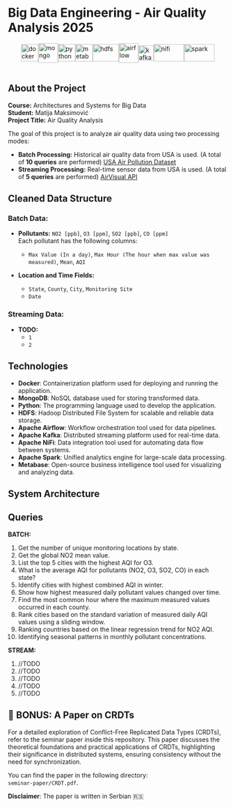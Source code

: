 # Big Data Engineering - Air Quality Analysis 2025
<div style="display: flex; justify-content: center; align-items: center;">
  
  <img src="https://www.splitbrain.org/_media/blog/2024-09/docker.svg?w=200&h=200&tok=e8bc2b" alt="docker" width="40" height="40">

  <img src="https://cdn.iconscout.com/icon/free/png-256/free-mongodb-logo-icon-download-in-svg-png-gif-file-formats--wordmark-programming-langugae-freebies-pack-logos-icons-1175138.png" alt="mongo" width="45" height="45">       

  <img src="https://images.icon-icons.com/112/PNG/512/python_18894.png" alt="python" width="40" height="40">  

  <img src="https://www.svgrepo.com/show/354063/metabase.svg" alt="metabase" width="40" height="40">  

  <img src="https://static-00.iconduck.com/assets.00/hadoop-icon-2048x1535-hnz0inkl.png" alt="hdfs" width="60" height="40"> 

  <img src="https://gitlab.com/uploads/-/system/project/avatar/61199454/apache-airflow.png" alt="airflow" width="45" height="45"> 

  <img src="https://blog.mayadata.io/hs-fs/hubfs/123%20-%20Use%20OpenEBS%20Underneath%20your%20Kafka%20Brokers.png?width=300&name=123%20-%20Use%20OpenEBS%20Underneath%20your%20Kafka%20Brokers.png" alt="kafka" width="35" height="35">  

  <img src="https://images.icon-icons.com/2699/PNG/512/apache_nifi_logo_icon_167863.png" alt="nifi" width="70" height="40">

  <img src="https://upload.wikimedia.org/wikipedia/commons/thumb/f/f3/Apache_Spark_logo.svg/1200px-Apache_Spark_logo.svg.png" alt="spark" width="70" height="40">    

</div>
<br>

## About the Project

**Course:** Architectures and Systems for Big Data  
**Student:** Matija Maksimović  
**Project Title:** Air Quality Analysis  

The goal of this project is to analyze air quality data using two processing modes:
- **Batch Processing:** Historical air quality data from USA is used. (A total of **10 queries** are performed)
  [USA Air Pollution Dataset](https://www.kaggle.com/datasets/mexwell/us-air-pollution)
- **Streaming Processing:**  Real-time sensor data from USA is used. (A total of **5 queries** are performed)
  [AirVisual API](https://api-docs.iqair.com/#get-started)

## Cleaned Data Structure

### Batch Data:

- **Pollutants:** `NO2 [ppb]`, `O3 [ppm]`, `SO2 [ppb]`, `CO [ppm]`  
  Each pollutant has the following columns:
  - `Max Value (In a day)`, `Max Hour (The hour when max value was measured)`, `Mean`, `AQI`

- **Location and Time Fields:**
  - `State`, `County`, `City`, `Monitoring Site`
  - `Date`

### Streaming Data:

- **TODO:**
  - `1`
  - `2`

## Technologies

- **Docker**: Containerization platform used for deploying and running the application.  
- **MongoDB**: NoSQL database used for storing transformed data.  
- **Python**: The programming language used to develop the application.  
- **HDFS**: Hadoop Distributed File System for scalable and reliable data storage.  
- **Apache Airflow**: Workflow orchestration tool used for data pipelines.  
- **Apache Kafka**: Distributed streaming platform used for real-time data.  
- **Apache NiFi**: Data integration tool used for automating data flow between systems.  
- **Apache Spark**: Unified analytics engine for large-scale data processing.
- **Metabase**: Open-source business intelligence tool used for visualizing and analyzing data.

## System Architecture

## Queries

**BATCH:**

1. Get the number of unique monitoring locations by state.
2. Get the global NO2 mean value.
3. List the top 5 cities with the highest AQI for O3.
4. What is the average AQI for pollutants (NO2, O3, SO2, CO) in each state?
5. Identify cities with highest combined AQI in winter.
6. Show how highest measured daily pollutant values changed over time.
7. Find the most common hour where the maximum measured values occurred in each county.
8. Rank cities based on the standard variation of measured daily AQI values using a sliding window.
9. Ranking countries based on the linear regression trend for NO2 AQI.
10. Identifying seasonal patterns in monthly pollutant concentrations.

**STREAM:**

1. //TODO
2. //TODO
3. //TODO
4. //TODO
5. //TODO

## 📝 BONUS: A Paper on CRDTs
For a detailed exploration of Conflict-Free Replicated Data Types (CRDTs), refer to the seminar paper inside this repository. This paper discusses the theoretical foundations and practical applications of CRDTs, highlighting their significance in distributed systems, ensuring consistency without the need for synchronization.

You can find the paper in the following directory:  
`seminar-paper/CRDT.pdf`.

**Disclaimer**: The paper is written in Serbian 🇷🇸




